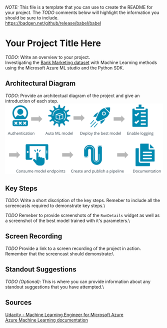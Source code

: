 *NOTE:* This file is a template that you can use to create the README for your project. The *TODO* comments below will highlight the information you should be sure to include.\
https://badgen.net/github/release/babel/babel


# Your Project Title Here

*TODO:* Write an overview to your project.\
Investigating the [Bank Marketing dataset](https://automlsamplenotebookdata.blob.core.windows.net/automl-sample-notebook-data/bankmarketing_train.csv) with Machine Learning methods using the Microsoft Azure ML studio and the Python SDK.


## Architectural Diagram
*TODO*: Provide an architectual diagram of the project and give an introduction of each step.\
![Architectural Diagram](https://github.com/Daniel-car1/nd00333_AZMLND_C2-master/blob/master/starter_files/Images/project_flow.PNG)

## Key Steps
*TODO*: Write a short discription of the key steps. Remeber to include all the screencasts required to demonstrate key steps.\ 

*TODO* Remeber to provide screenshots of the `RunDetails` widget as well as a screenshot of the best model trained with it's parameters.\

## Screen Recording
*TODO* Provide a link to a screen recording of the project in action. Remember that the screencast should demonstrate:\

## Standout Suggestions
*TODO (Optional):* This is where you can provide information about any standout suggestions that you have attempted.\

## Sources
[Udacity - Machine Learning Engineer for Microsoft Azure](https://www.udacity.com/course/machine-learning-engineer-for-microsoft-azure-nanodegree--nd00333)\
[Azure Machine Learning documentation](https://docs.microsoft.com/en-us/azure/machine-learning/)

